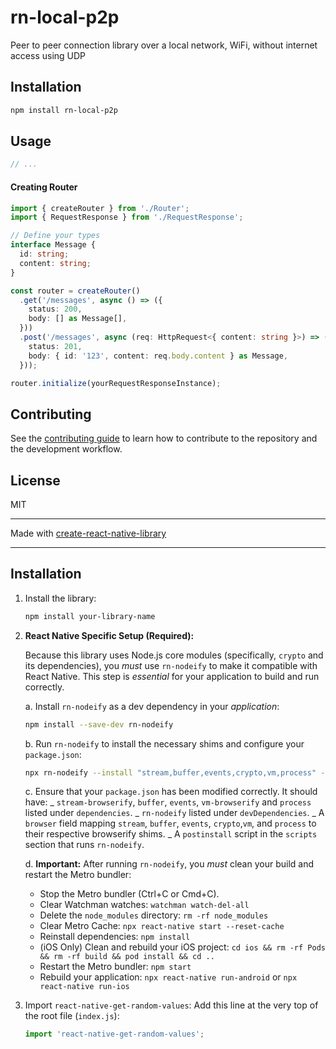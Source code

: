 # rn-local-p2p

Peer to peer connection library over a local network, WiFi, without internet access using UDP

## Installation

```sh
npm install rn-local-p2p
```

## Usage

```js
// ...
```

#### Creating Router

```ts
import { createRouter } from './Router';
import { RequestResponse } from './RequestResponse';

// Define your types
interface Message {
  id: string;
  content: string;
}

const router = createRouter()
  .get('/messages', async () => ({
    status: 200,
    body: [] as Message[],
  }))
  .post('/messages', async (req: HttpRequest<{ content: string }>) => ({
    status: 201,
    body: { id: '123', content: req.body.content } as Message,
  }));

router.initialize(yourRequestResponseInstance);
```

## Contributing

See the [contributing guide](CONTRIBUTING.md) to learn how to contribute to the repository and the development workflow.

## License

MIT

---

Made with [create-react-native-library](https://github.com/callstack/react-native-builder-bob)

---

## Installation

1.  Install the library:

    ```bash
    npm install your-library-name
    ```

2.  **React Native Specific Setup (Required):**

    Because this library uses Node.js core modules (specifically, `crypto` and its dependencies), you _must_ use `rn-nodeify` to make it compatible with React Native. This step is _essential_ for your application to build and run correctly.

    a. Install `rn-nodeify` as a dev dependency in your _application_:

    ```bash
    npm install --save-dev rn-nodeify
    ```

    b. Run `rn-nodeify` to install the necessary shims and configure your `package.json`:

    ```bash
    npx rn-nodeify --install "stream,buffer,events,crypto,vm,process" --hack
    ```

    c. Ensure that your `package.json` has been modified correctly. It should have:
    _ `stream-browserify`, `buffer`, `events`, `vm-browserify` and `process` listed under `dependencies`.
    _ `rn-nodeify` listed under `devDependencies`.
    _ A `browser` field mapping `stream`, `buffer`, `events`, `crypto`,`vm`, and `process` to their respective browserify shims.
    _ A `postinstall` script in the `scripts` section that runs `rn-nodeify`.

    d. **Important:** After running `rn-nodeify`, you _must_ clean your build and restart the Metro bundler:

    - Stop the Metro bundler (Ctrl+C or Cmd+C).
    - Clear Watchman watches: `watchman watch-del-all`
    - Delete the `node_modules` directory: `rm -rf node_modules`
    - Clear Metro Cache: `npx react-native start --reset-cache`
    - Reinstall dependencies: `npm install`
    - (iOS Only) Clean and rebuild your iOS project: `cd ios && rm -rf Pods && rm -rf build && pod install && cd ..`
    - Restart the Metro bundler: `npm start`
    - Rebuild your application: `npx react-native run-android` or `npx react-native run-ios`

3.  Import `react-native-get-random-values`:
    Add this line at the very top of the root file (`index.js`):
    ```js
    import 'react-native-get-random-values';
    ```
